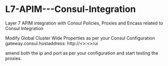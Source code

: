 # L7-APIM---Consul-Integration
Layer 7 APIM integration with Consul
Policies, Proxies and Encass related to Consul Integration

Modify Global Cluster Wide Properties as per your Consul Configuration
 gateway.consul.hostaddress: http://<<consul IP Address>>:<<port>>/ui
 
 amend both the ip and port as per your configuration and start testing the proxies.
